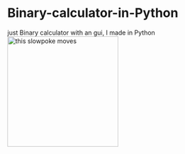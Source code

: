 # Binary-calculator-in-Python 
 just Binary calculator with an gui, I made in Python
 <img src="https://s4.ezgif.com/tmp/ezgif-45bb17a557b4f5.gif" alt="this slowpoke moves"  width="250">
